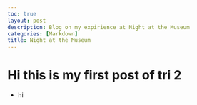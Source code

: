 ```yaml
---
toc: true
layout: post
description: Blog on my expirience at Night at the Museum
categories: [Markdown]
title: Night at the Museum 
---
```


# Hi this is my first post of tri 2
- hi